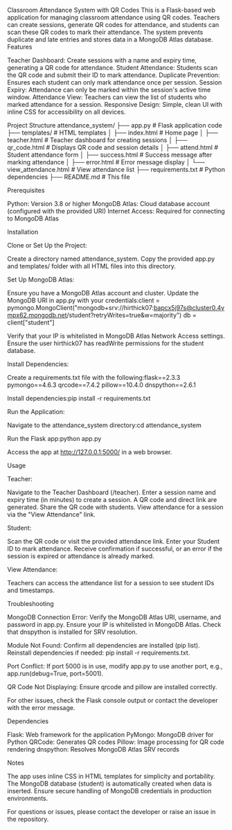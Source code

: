 Classroom Attendance System with QR Codes
This is a Flask-based web application for managing classroom attendance using QR codes. Teachers can create sessions, generate QR codes for attendance, and students can scan these QR codes to mark their attendance. The system prevents duplicate and late entries and stores data in a MongoDB Atlas database.
Features

Teacher Dashboard: Create sessions with a name and expiry time, generating a QR code for attendance.
Student Attendance: Students scan the QR code and submit their ID to mark attendance.
Duplicate Prevention: Ensures each student can only mark attendance once per session.
Session Expiry: Attendance can only be marked within the session's active time window.
Attendance View: Teachers can view the list of students who marked attendance for a session.
Responsive Design: Simple, clean UI with inline CSS for accessibility on all devices.

Project Structure
attendance_system/
├── app.py                     # Flask application code
├── templates/                 # HTML templates
│   ├── index.html             # Home page
│   ├── teacher.html           # Teacher dashboard for creating sessions
│   ├── qr_code.html           # Displays QR code and session details
│   ├── attend.html            # Student attendance form
│   ├── success.html           # Success message after marking attendance
│   ├── error.html             # Error message display
│   └── view_attendance.html   # View attendance list
├── requirements.txt           # Python dependencies
├── README.md                  # This file

Prerequisites

Python: Version 3.8 or higher
MongoDB Atlas: Cloud database account (configured with the provided URI)
Internet Access: Required for connecting to MongoDB Atlas

Installation

Clone or Set Up the Project:

Create a directory named attendance_system.
Copy the provided app.py and templates/ folder with all HTML files into this directory.


Set Up MongoDB Atlas:

Ensure you have a MongoDB Atlas account and cluster.
Update the MongoDB URI in app.py with your credentials:client = pymongo.MongoClient("mongodb+srv://hirthick07:bapcx5j97s@cluster0.4ympx62.mongodb.net/student?retryWrites=true&w=majority")
db = client["student"]


Verify that your IP is whitelisted in MongoDB Atlas Network Access settings.
Ensure the user hirthick07 has readWrite permissions for the student database.


Install Dependencies:

Create a requirements.txt file with the following:flask==2.3.3
pymongo==4.6.3
qrcode==7.4.2
pillow==10.4.0
dnspython==2.6.1


Install dependencies:pip install -r requirements.txt




Run the Application:

Navigate to the attendance_system directory:cd attendance_system


Run the Flask app:python app.py


Access the app at http://127.0.0.1:5000/ in a web browser.



Usage

Teacher:

Navigate to the Teacher Dashboard (/teacher).
Enter a session name and expiry time (in minutes) to create a session.
A QR code and direct link are generated. Share the QR code with students.
View attendance for a session via the "View Attendance" link.


Student:

Scan the QR code or visit the provided attendance link.
Enter your Student ID to mark attendance.
Receive confirmation if successful, or an error if the session is expired or attendance is already marked.


View Attendance:

Teachers can access the attendance list for a session to see student IDs and timestamps.



Troubleshooting

MongoDB Connection Error:
Verify the MongoDB Atlas URI, username, and password in app.py.
Ensure your IP is whitelisted in MongoDB Atlas.
Check that dnspython is installed for SRV resolution.


Module Not Found:
Confirm all dependencies are installed (pip list).
Reinstall dependencies if needed: pip install -r requirements.txt.


Port Conflict:
If port 5000 is in use, modify app.py to use another port, e.g., app.run(debug=True, port=5001).


QR Code Not Displaying:
Ensure qrcode and pillow are installed correctly.


For other issues, check the Flask console output or contact the developer with the error message.

Dependencies

Flask: Web framework for the application
PyMongo: MongoDB driver for Python
QRCode: Generates QR codes
Pillow: Image processing for QR code rendering
dnspython: Resolves MongoDB Atlas SRV records

Notes

The app uses inline CSS in HTML templates for simplicity and portability.
The MongoDB database (student) is automatically created when data is inserted.
Ensure secure handling of MongoDB credentials in production environments.

For questions or issues, please contact the developer or raise an issue in the repository.